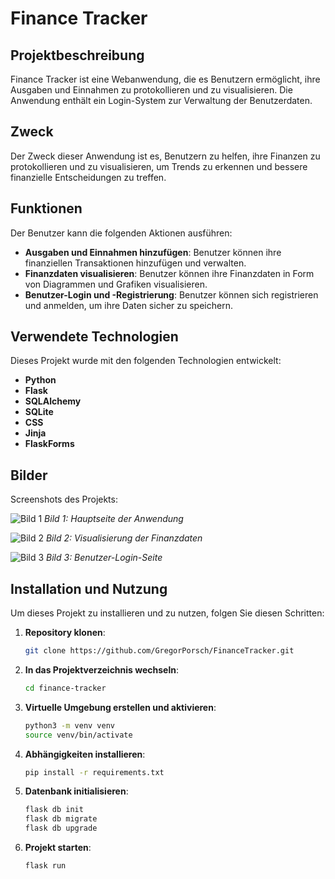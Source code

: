 # Finance Tracker

## Projektbeschreibung

Finance Tracker ist eine Webanwendung, die es Benutzern ermöglicht, ihre Ausgaben und Einnahmen zu protokollieren und zu visualisieren. Die Anwendung enthält ein Login-System zur Verwaltung der Benutzerdaten.

## Zweck

Der Zweck dieser Anwendung ist es, Benutzern zu helfen, ihre Finanzen zu protokollieren und zu visualisieren, um Trends zu erkennen und bessere finanzielle Entscheidungen zu treffen.

## Funktionen

Der Benutzer kann die folgenden Aktionen ausführen:

- **Ausgaben und Einnahmen hinzufügen**: Benutzer können ihre finanziellen Transaktionen hinzufügen und verwalten.
- **Finanzdaten visualisieren**: Benutzer können ihre Finanzdaten in Form von Diagrammen und Grafiken visualisieren.
- **Benutzer-Login und -Registrierung**: Benutzer können sich registrieren und anmelden, um ihre Daten sicher zu speichern.

## Verwendete Technologien

Dieses Projekt wurde mit den folgenden Technologien entwickelt:

- **Python**
- **Flask**
- **SQLAlchemy**
- **SQLite**
- **CSS**
- **Jinja**
- **FlaskForms**

## Bilder

Screenshots des Projekts:

![Bild 1](img/bild1.png)
_Bild 1: Hauptseite der Anwendung_

![Bild 2](img/bild2.png)
_Bild 2: Visualisierung der Finanzdaten_

![Bild 3](img/bild3.png)
_Bild 3: Benutzer-Login-Seite_

## Installation und Nutzung

Um dieses Projekt zu installieren und zu nutzen, folgen Sie diesen Schritten:

1. **Repository klonen**:
   ```bash
   git clone https://github.com/GregorPorsch/FinanceTracker.git
   ```
2. **In das Projektverzeichnis wechseln**:
   ```bash
   cd finance-tracker
   ```
3. **Virtuelle Umgebung erstellen und aktivieren**:
   ```bash
   python3 -m venv venv
   source venv/bin/activate
   ```
4. **Abhängigkeiten installieren**:
   ```bash
   pip install -r requirements.txt
   ```
5. **Datenbank initialisieren**:
   ```bash
   flask db init
   flask db migrate
   flask db upgrade
   ```
6. **Projekt starten**:
   ```bash
   flask run
   ```
